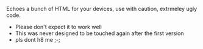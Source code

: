 Echoes a bunch of HTML for your devices, use with caution, extrmeley ugly code.

* Please don't expect it to work well
* This was never designed to be touched again after the first version
* pls dont h8 me ;-;
